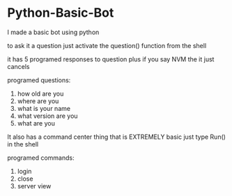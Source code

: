 # Python-Basic-Bot
I made a basic bot using python

to ask it a question just activate the question() function from the shell

it has 5 programed responses to question plus if you say NVM the it just cancels

programed questions:

  1. how old are you
  2. where are you
  3. what is your name
  4. what version are you
  5. what are you
  
It also has a command center thing that is EXTREMELY basic just type Run() in the shell

programed commands:

  1. login
  2. close
  3. server view
